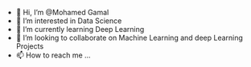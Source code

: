 - 👋 Hi, I’m @Mohamed Gamal 
- 👀 I’m interested in Data Science 
- 🌱 I’m currently learning Deep Learning 
- 💞️ I’m looking to collaborate on Machine Learning  and deep Learning Projects 
- 📫 How to reach me ...

<!---
eljazary/eljazary is a ✨ special ✨ repository because its `README.md` (this file) appears on your GitHub profile.
You can click the Preview link to take a look at your changes.
--->
